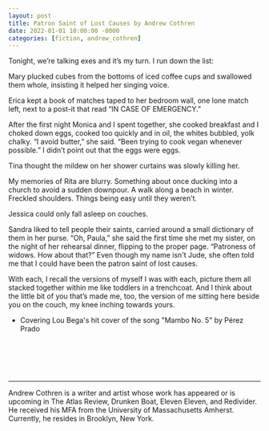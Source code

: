 ```yaml
---
layout: post
title: Patron Saint of Lost Causes by Andrew Cothren
date: 2022-01-01 10:00:00 -0000
categories: [fiction, andrew_cothren]
---
```

<div class="story">
Tonight, we’re talking exes and it’s my turn. I run down the list:

Mary plucked cubes from the bottoms of iced coffee cups and swallowed them whole, insisting it helped her singing voice.

Erica kept a book of matches taped to her bedroom wall, one lone match left, next to a post-it that read “IN CASE OF EMERGENCY.”

After the first night Monica and I spent together, she cooked breakfast and I choked down eggs, cooked too quickly and in oil, the whites bubbled, yolk chalky. “I avoid butter,” she said. “Been trying to cook vegan whenever possible.” I didn’t point out that the eggs were eggs.

Tina thought the mildew on her shower curtains was slowly killing her.

My memories of Rita are blurry. Something about once ducking into a church to avoid a sudden downpour. A walk along a beach in winter. Freckled shoulders. Things being easy until they weren’t.

Jessica could only fall asleep on couches.

Sandra liked to tell people their saints, carried around a small dictionary of them in her purse. “Oh, Paula,” she said the first time she met my sister, on the night of her rehearsal dinner, flipping to the proper page. “Patroness of widows. How about that?” Even though my name isn't Jude, she often told me that I could have been the patron saint of lost causes.

With each, I recall the versions of myself I was with each, picture them all stacked together within me like toddlers in a trenchcoat. And I think about the little bit of you that’s made me, too, the version of me sitting here beside you on the couch, my knee inching towards yours.

 
* Covering Lou Bega's hit cover of the song "Mambo No. 5" by Pérez Prado
</div>
<br><br>
<br><br>
<hr>
Andrew Cothren is a writer and artist whose work has appeared or is upcoming in The Atlas Review, Drunken Boat, Eleven Eleven, and Redivider. He received his MFA from the University of Massachusetts Amherst. Currently, he resides in Brooklyn, New York.

